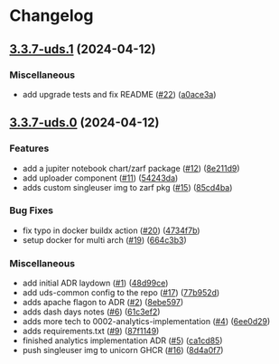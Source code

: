 # Changelog

## [3.3.7-uds.1](https://github.com/defenseunicorns/uds-package-jupyter/compare/v3.3.7-uds.0...v3.3.7-uds.1) (2024-04-12)


### Miscellaneous

* add upgrade tests and fix README ([#22](https://github.com/defenseunicorns/uds-package-jupyter/issues/22)) ([a0ace3a](https://github.com/defenseunicorns/uds-package-jupyter/commit/a0ace3a9c848872c1e0d7ad8ebc8d6775bc98bf2))

## [3.3.7-uds.0](https://github.com/defenseunicorns/uds-package-jupyter/compare/v3.3.7-uds.0...v3.3.7-uds.0) (2024-04-12)


### Features

* add a jupiter notebook chart/zarf package ([#12](https://github.com/defenseunicorns/uds-package-jupyter/issues/12)) ([8e211d9](https://github.com/defenseunicorns/uds-package-jupyter/commit/8e211d972ab3ccc1a4b1f9a65339bd885ad24ef9))
* add uploader component ([#11](https://github.com/defenseunicorns/uds-package-jupyter/issues/11)) ([54243da](https://github.com/defenseunicorns/uds-package-jupyter/commit/54243daa4537dc20ded5358a91e97c376efe50ee))
* adds custom singleuser img to zarf pkg ([#15](https://github.com/defenseunicorns/uds-package-jupyter/issues/15)) ([85cd4ba](https://github.com/defenseunicorns/uds-package-jupyter/commit/85cd4ba491aa5af87c21766cfe0581eb94a32e0a))


### Bug Fixes

* fix typo in docker buildx action ([#20](https://github.com/defenseunicorns/uds-package-jupyter/issues/20)) ([4734f7b](https://github.com/defenseunicorns/uds-package-jupyter/commit/4734f7b2d839f77eda97209bc2f820309320336e))
* setup docker for multi arch ([#19](https://github.com/defenseunicorns/uds-package-jupyter/issues/19)) ([664c3b3](https://github.com/defenseunicorns/uds-package-jupyter/commit/664c3b3a3de12bfe26fa6770b403d50d9574e466))


### Miscellaneous

* add initial ADR laydown ([#1](https://github.com/defenseunicorns/uds-package-jupyter/issues/1)) ([48d99ce](https://github.com/defenseunicorns/uds-package-jupyter/commit/48d99ce1f7ebc8472c1506591d9a2147f5cdd2bc))
* add uds-common config to the repo ([#17](https://github.com/defenseunicorns/uds-package-jupyter/issues/17)) ([77b952d](https://github.com/defenseunicorns/uds-package-jupyter/commit/77b952d2f6ba7da18095af50e72bb86c27ef06fa))
* adds apache flagon to ADR ([#2](https://github.com/defenseunicorns/uds-package-jupyter/issues/2)) ([8ebe597](https://github.com/defenseunicorns/uds-package-jupyter/commit/8ebe597eaedea86c3d33af5944d9c3bb8fe46c07))
* adds dash days notes ([#6](https://github.com/defenseunicorns/uds-package-jupyter/issues/6)) ([61c3ef2](https://github.com/defenseunicorns/uds-package-jupyter/commit/61c3ef2abc6780eaf1c8922a3f566efd6dfc8319))
* adds more tech to 0002-analytics-implementation ([#4](https://github.com/defenseunicorns/uds-package-jupyter/issues/4)) ([6ee0d29](https://github.com/defenseunicorns/uds-package-jupyter/commit/6ee0d29984b05ed3738314c4283711e588328218))
* adds requirements.txt ([#9](https://github.com/defenseunicorns/uds-package-jupyter/issues/9)) ([87f1149](https://github.com/defenseunicorns/uds-package-jupyter/commit/87f114957759a5c516bd43339b9e2946fb490433))
* finished analytics implementation ADR ([#5](https://github.com/defenseunicorns/uds-package-jupyter/issues/5)) ([ca1cd85](https://github.com/defenseunicorns/uds-package-jupyter/commit/ca1cd85d7002ba674b868acb0c0493d8f31475c8))
* push singleuser img to unicorn GHCR ([#16](https://github.com/defenseunicorns/uds-package-jupyter/issues/16)) ([8d4a0f7](https://github.com/defenseunicorns/uds-package-jupyter/commit/8d4a0f726c201227814a1070dcd757719aad07f5))

